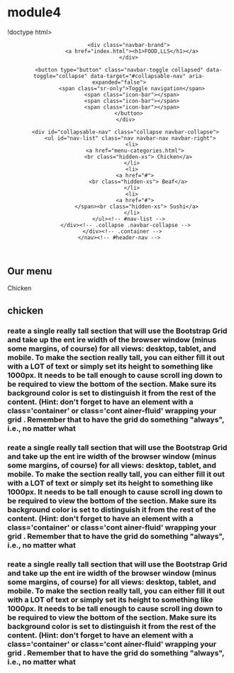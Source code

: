 # module4
!doctype html>
<html lang="en">
  <head>
    <meta charset="utf-8">
    <meta http-equiv="X-UA-Compatible" content="IE=edge">
    <meta name="viewport" content="width=device-width, initial-scale=1">
    <title>FOOD,LLS</title>
    <link rel="stylesheet" href="css/bootstrap.min.css">
    <link rel="stylesheet" href="css/styles.css">
    <link href='https://fonts.googleapis.com/css?family=Oxygen:400,300,700' rel='stylesheet' type='text/css'>
    <link href='https://fonts.googleapis.com/css?family=Lora' rel='stylesheet' type='text/css'>
  </head>
<body>
  <header>
    <nav id="header-nav" class="navbar navbar-default">
      <div class="container">
        <div class="navbar-header">
          <a href="index.html" class="pull-left visible-md visible-lg">
          </a>

          <div class="navbar-brand">
            <a href="index.html"><h1>FOOD,LLS</h1></a>
          </div>

          <button type="button" class="navbar-toggle collapsed" data-toggle="collapse" data-target="#collapsable-nav" aria-expanded="false">
            <span class="sr-only">Toggle navigation</span>
            <span class="icon-bar"></span>
            <span class="icon-bar"></span>
            <span class="icon-bar"></span>
          </button>
        </div>
        
        <div id="collapsable-nav" class="collapse navbar-collapse">
           <ul id="nav-list" class="nav navbar-nav navbar-right">
            <li>
              <a href="menu-categories.html">
                <br class="hidden-xs"> Chicken</a>
            </li>
            <li>
              <a href="#">
                <br class="hidden-xs"> Beaf</a>
            </li>
            <li>
              <a href="#">
               </span><br class="hidden-xs"> Sushi</a>
            </li>
          </ul><!-- #nav-list -->
        </div><!-- .collapse .navbar-collapse -->
      </div><!-- .container -->
    </nav><!-- #header-nav -->
  </header>
  <h2>Our menu</h2>
  <div id="xs-deliver" class="text-center visible-xs">Chicken</div>

  <div id="main-content" class="container">
    <div class="jumbotron">
      <h2>chicken</h2>
      <h3>reate a single really tall section that will use the Bootstrap Grid and take up the ent
        ire width of the browser window (minus some margins,
         of course) for all views: 
        desktop, tablet, and mobile. To make the section really tall, you 
        can either fill it out with a LOT of text or simply set its height 
        to something like 1000px. It needs to be tall enough to cause scroll
        ing 
        down to be required to view the bottom of the section. Make 
        sure its background color is set to distinguish it from the rest 
        of the content. (Hint: don't forget to have an element with a class='container' or class='cont
        ainer-fluid' wrapping your grid
        . Remember that to have the grid do something "always", i.e., no matter what </h3>
    </div>
    <div id="main-content" class="container">
      <div class="jumbotron">
        <h3>reate a single really tall section that will use the Bootstrap Grid and take up the ent
          ire width of the browser window (minus some margins,
           of course) for all views: 
          desktop, tablet, and mobile. To make the section really tall, you 
          can either fill it out with a LOT of text or simply set its height 
          to something like 1000px. It needs to be tall enough to cause scroll
          ing 
          down to be required to view the bottom of the section. Make 
          sure its background color is set to distinguish it from the rest 
          of the content. (Hint: don't forget to have an element with a class='container' or class='cont
          ainer-fluid' wrapping your grid
          . Remember that to have the grid do something "always", i.e., no matter what </h3>
      </div>
      <div id="main-content" class="container">
        <div class="jumbotron">
          <h3>reate a single really tall section that will use the Bootstrap Grid and take up the ent
            ire width of the browser window (minus some margins,
             of course) for all views: 
            desktop, tablet, and mobile. To make the section really tall, you 
            can either fill it out with a LOT of text or simply set its height 
            to something like 1000px. It needs to be tall enough to cause scroll
            ing 
            down to be required to view the bottom of the section. Make 
            sure its background color is set to distinguish it from the rest 
            of the content. (Hint: don't forget to have an element with a class='container' or class='cont
            ainer-fluid' wrapping your grid
            . Remember that to have the grid do something "always", i.e., no matter what </h3>
        </div>
    </div><!-- End of #home-tiles -->
  </div><!-- End of #main-content -->

  

  <!-- jQuery (Bootstrap JS plugins depend on it) -->
  <script src="js/jquery-2.1.4.min.js"></script>
  <script src="js/bootstrap.min.js"></script>
  <script src="js/script.js"></script>
</body>
</html>
